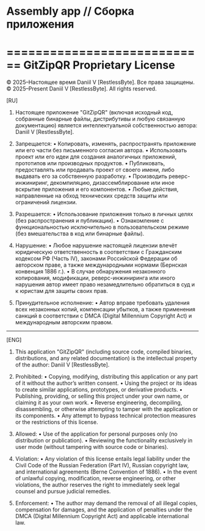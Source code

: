 # Assembly app // Сборка приложения
============================
GitZipQR Proprietary License
============================

© 2025–Настоящее время Daniil V [RestlessByte]. Все права защищены.  
© 2025–Present Daniil V [RestlessByte]. All rights reserved.  

[RU]

1. Настоящее приложение "GitZipQR" (включая исходный код, собранные бинарные файлы,
   дистрибутивы и любую связанную документацию) является интеллектуальной собственностью
   автора: Daniil V [RestlessByte].

2. Запрещается:
   • Копировать, изменять, распространять приложение или его части без письменного согласия автора.
   • Использовать проект или его идеи для создания аналогичных приложений, прототипов
     или производных продуктов.
   • Публиковать, предоставлять или продавать проект от своего имени, либо выдавать его за
     собственную разработку.
   • Производить реверс-инжиниринг, декомпиляцию, дизассемблирование или иное вскрытие
     приложения и его компонентов.
   • Любые действия, направленные на обход технических средств защиты или ограничений лицензии.

3. Разрешается:
   • Использование приложения только в личных целях (без распространения и публикации).
   • Ознакомление с функциональностью исключительно в пользовательском режиме (без вмешательства
     в код или бинарные файлы).

4. Нарушение:
   • Любое нарушение настоящей лицензии влечёт юридическую ответственность в
     соответствии с Гражданским кодексом РФ (Часть IV), законами Российской Федерации
     об авторском праве, а также международными нормами (Бернская конвенция 1886 г.).
   • В случае обнаружения незаконного копирования, модификации, реверс-инжиниринга или
     иного нарушения автор имеет право незамедлительно обратиться в суд и к юристам для
     защиты своих прав.

5. Принудительное исполнение:
   • Автор вправе требовать удаления всех незаконных копий, компенсации убытков, а также
     применения санкций в соответствии с DMCA (Digital Millennium Copyright Act) и
     международным авторским правом.

---

[ENG]

1. This application "GitZipQR" (including source code, compiled binaries, distributions,
   and any related documentation) is the intellectual property of the author:
   Daniil V [RestlessByte].

2. Prohibited:
   • Copying, modifying, distributing this application or any part of it without the
     author’s written consent.
   • Using the project or its ideas to create similar applications, prototypes, or
     derivative products.
   • Publishing, providing, or selling this project under your own name, or claiming it as
     your own work.
   • Reverse engineering, decompiling, disassembling, or otherwise attempting to
     tamper with the application or its components.
   • Any attempt to bypass technical protection measures or the restrictions of this license.

3. Allowed:
   • Use of the application for personal purposes only (no distribution or publication).
   • Reviewing the functionality exclusively in user mode (without tampering with source
     code or binaries).

4. Violation:
   • Any violation of this license entails legal liability under the Civil Code of the
     Russian Federation (Part IV), Russian copyright law, and international agreements
     (Berne Convention of 1886).
   • In the event of unlawful copying, modification, reverse engineering, or other
     violations, the author reserves the right to immediately seek legal counsel and pursue
     judicial remedies.

5. Enforcement:
   • The author may demand the removal of all illegal copies, compensation for damages,
     and the application of penalties under the DMCA (Digital Millennium Copyright Act)
     and applicable international law.
